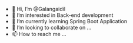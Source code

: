 - 👋 Hi, I’m @Galangaidil
- 👀 I’m interested in Back-end development
- 🌱 I’m currently learning Spring Boot Application
- 💞️ I’m looking to collaborate on ...
- 📫 How to reach me ...

<!---
Galangaidil/Galangaidil is a ✨ special ✨ repository because its `README.md` (this file) appears on your GitHub profile.
You can click the Preview link to take a look at your changes.
--->
